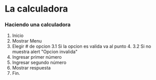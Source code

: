 # La calculadora
### Haciendo una calculadora 
1. Inicio
2. Mostrar Menu
3. Elegir # de opcion
   3.1 Si la opcion es valida va al punto 4.
    3.2 Si no muestra alert "Opcion invalida"
4. Ingresar primer número
5. Ingresar segundo número
4. Mostrar respuesta
5. Fin.
